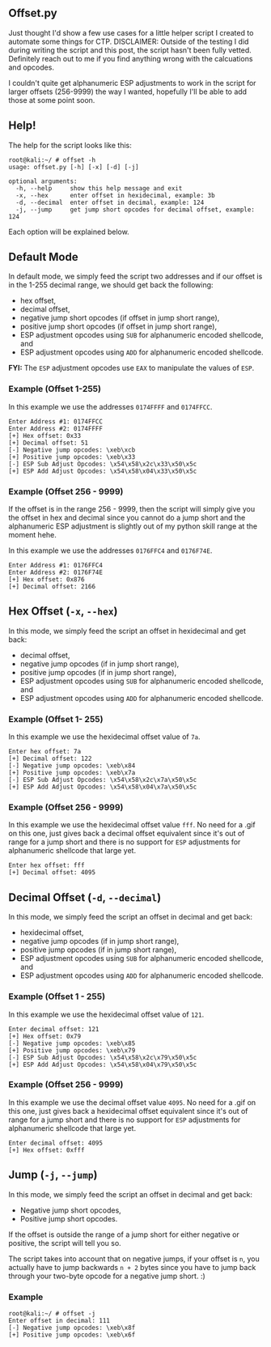 ## Offset.py

Just thought I'd show a few use cases for a little helper script I created to automate some things for CTP. DISCLAIMER: Outside of the testing I did during writing the script and this post, the script hasn't been fully vetted. Definitely reach out to me if you find anything wrong with the calcuations and opcodes. 

I couldn't quite get alphanumeric ESP adjustments to work in the script for larger offsets (256-9999) the way I wanted, hopefully I'll be able to add those at some point soon.

## Help!

The help for the script looks like this:
```terminal_session
root@kali:~/ # offset -h                                                                                                                
usage: offset.py [-h] [-x] [-d] [-j]

optional arguments:
  -h, --help     show this help message and exit
  -x, --hex      enter offset in hexidecimal, example: 3b
  -d, --decimal  enter offset in decimal, example: 124
  -j, --jump     get jump short opcodes for decimal offset, example: 124
```
Each option will be explained below. 

## Default Mode

In default mode, we simply feed the script two addresses and if our offset is in the 1-255 decimal range, we should get back the following:
+ hex offset,
+ decimal offset,
+ negative jump short opcodes (if offset in jump short range),
+ positive jump short opcodes (if offset in jump short range),
+ ESP adjustment opcodes using `SUB` for alphanumeric encoded shellcode, and
+ ESP adjustment opcodes using `ADD` for alphanumeric encoded shellcode. 

**FYI:** The `ESP` adjustment opcodes use `EAX` to manipulate the values of `ESP`. 

### Example (Offset 1-255)

In this example we use the addresses `0174FFFF` and `0174FFCC`. 

```terminal_session
Enter Address #1: 0174FFCC
Enter Address #2: 0174FFFF
[+] Hex offset: 0x33
[+] Decimal offset: 51
[-] Negative jump opcodes: \xeb\xcb
[+] Positive jump opcodes: \xeb\x33
[-] ESP Sub Adjust Opcodes: \x54\x58\x2c\x33\x50\x5c
[+] ESP Add Adjust Opcodes: \x54\x58\x04\x33\x50\x5c
```

### Example (Offset 256 - 9999)

If the offset is in the range 256 - 9999, then the script will simply give you the offset in hex and decimal since you cannot do a jump short and the alphanumeric ESP adjustment is slightly out of my python skill range at the moment hehe. 

In this example we use the addresses `0176FFC4` and `0176F74E`.

```terminal_session
Enter Address #1: 0176FFC4
Enter Address #2: 0176F74E
[+] Hex offset: 0x876
[+] Decimal offset: 2166
```

## Hex Offset (`-x`, `--hex`)

In this mode, we simply feed the script an offset in hexidecimal and get back: 
+ decimal offset, 
+ negative jump opcodes (if in jump short range),
+ positive jump opcodes (if in jump short range),
+ ESP adjustment opcodes using `SUB` for alphanumeric encoded shellcode, and
+ ESP adjustment opcodes using `ADD` for alphanumeric encoded shellcode.

### Example (Offset 1- 255)

In this example we use the hexidecimal offset value of `7a`.

```terminal_session
Enter hex offset: 7a
[+] Decimal offset: 122
[-] Negative jump opcodes: \xeb\x84
[+] Positive jump opcodes: \xeb\x7a
[-] ESP Sub Adjust Opcodes: \x54\x58\x2c\x7a\x50\x5c
[+] ESP Add Adjust Opcodes: \x54\x58\x04\x7a\x50\x5c
```

### Example (Offset 256 - 9999)

In this example we use the hexidecimal offset value `fff`. No need for a .gif on this one, just gives back a decimal offset equivalent since it's out of range for a jump short and there is no support for `ESP` adjustments for alphanumeric shellcode that large yet.

```terminal_session
Enter hex offset: fff
[+] Decimal offset: 4095
```

## Decimal Offset (`-d`, `--decimal`)

In this mode, we simply feed the script an offset in decimal and get back: 
+ hexidecimal offset, 
+ negative jump opcodes (if in jump short range),
+ positive jump opcodes (if in jump short range),
+ ESP adjustment opcodes using `SUB` for alphanumeric encoded shellcode, and
+ ESP adjustment opcodes using `ADD` for alphanumeric encoded shellcode.

### Example (Offset 1 - 255)

In this example we use the hexidecimal offset value of `121`.

```terminal_session
Enter decimal offset: 121
[+] Hex offset: 0x79
[-] Negative jump opcodes: \xeb\x85
[+] Positive jump opcodes: \xeb\x79
[-] ESP Sub Adjust Opcodes: \x54\x58\x2c\x79\x50\x5c
[+] ESP Add Adjust Opcodes: \x54\x58\x04\x79\x50\x5c
```

### Example (Offset 256 - 9999)

In this example we use the decimal offset value `4095`. No need for a .gif on this one, just gives back a hexidecimal offset equivalent since it's out of range for a jump short and there is no support for `ESP` adjustments for alphanumeric shellcode that large yet.

```terminal_session
Enter decimal offset: 4095
[+] Hex offset: 0xfff
```

## Jump (`-j`, `--jump`)

In this mode, we simply feed the script an offset in decimal and get back:
+ Negative jump short opcodes,
+ Positive jump short opcodes. 

If the offset is outside the range of a jump short for either negative or positive, the script will tell you so. 

The script takes into account that on negative jumps, if your offset is `n`, you actually have to jump backwards `n + 2` bytes since you have to jump back through your two-byte opcode for a negative jump short. :)

### Example
```terminal_session
root@kali:~/ # offset -j 
Enter offset in decimal: 111
[-] Negative jump opcodes: \xeb\x8f
[+] Positive jump opcodes: \xeb\x6f
```

